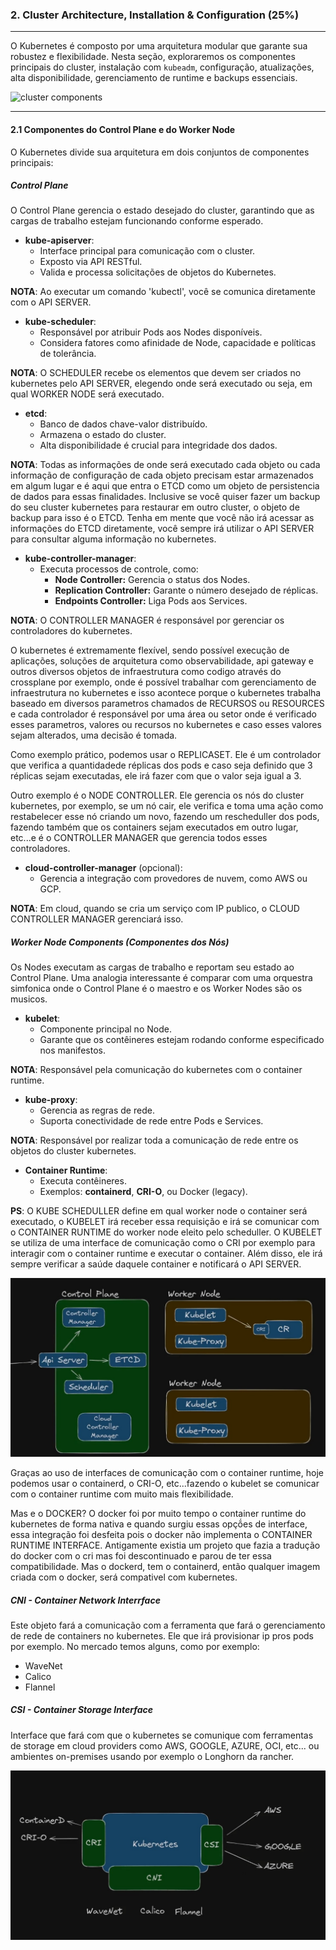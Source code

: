 ### **2. Cluster Architecture, Installation & Configuration (25%)**

---

O Kubernetes é composto por uma arquitetura modular que garante sua robustez e flexibilidade. Nesta seção, exploraremos os componentes principais do cluster, instalação com `kubeadm`, configuração, atualizações, alta disponibilidade, gerenciamento de runtime e backups essenciais.

![cluster components](https://kubernetes.io/images/docs/kubernetes-cluster-architecture.svg "Figure 1. Kubernetes cluster components.")

---

#### **2.1 Componentes do Control Plane e do Worker Node**

O Kubernetes divide sua arquitetura em dois conjuntos de componentes principais:

##### **Control Plane**
O Control Plane gerencia o estado desejado do cluster, garantindo que as cargas de trabalho estejam funcionando conforme esperado.

- **kube-apiserver**:  
  - Interface principal para comunicação com o cluster.
  - Exposto via API RESTful.
  - Valida e processa solicitações de objetos do Kubernetes.

**NOTA**: Ao executar um comando 'kubectl', você se comunica diretamente com o API SERVER.

- **kube-scheduler**:
  - Responsável por atribuir Pods aos Nodes disponíveis.
  - Considera fatores como afinidade de Node, capacidade e políticas de tolerância.

**NOTA**: O SCHEDULER recebe os elementos que devem ser criados no kubernetes pelo API SERVER, elegendo onde será executado ou seja, em qual WORKER NODE será executado.

- **etcd**:  
  - Banco de dados chave-valor distribuído.
  - Armazena o estado do cluster.
  - Alta disponibilidade é crucial para integridade dos dados.

**NOTA**: Todas as informações de onde será executado cada objeto ou cada informação de configuração de cada objeto precisam estar armazenados em algum lugar e é aqui que entra o ETCD como um objeto de persistencia de dados para essas finalidades. Inclusive se você quiser fazer um backup do seu cluster kubernetes para restaurar em outro cluster, o objeto de backup para isso é o ETCD.
Tenha em mente que você não irá acessar as informações do ETCD diretamente, você sempre irá utilizar o API SERVER para consultar alguma informação no kubernetes.

- **kube-controller-manager**:
  - Executa processos de controle, como:
    - **Node Controller:** Gerencia o status dos Nodes.
    - **Replication Controller:** Garante o número desejado de réplicas.
    - **Endpoints Controller:** Liga Pods aos Services.

**NOTA**: O CONTROLLER MANAGER é responsável por gerenciar os controladores do kubernetes.

O kubernetes é extremamente flexível, sendo possível execução de aplicações, soluções de arquitetura como observabilidade, api gateway e outros diversos objetos de infraestrutura como codigo através do crossplane por exemplo, onde é possível trabalhar com gerenciamento de infraestrutura no kubernetes e isso acontece porque o kubernetes trabalha baseado em diversos parametros chamados de RECURSOS ou RESOURCES e cada controlador é responsável por uma área ou setor onde é verificado esses parametros, valores ou recursos no kubernetes e caso esses valores sejam alterados, uma decisão é tomada.

Como exemplo prático, podemos usar o REPLICASET. Ele é um controlador que verifica a quantidadede réplicas dos pods e caso seja definido que 3 réplicas sejam executadas, ele irá fazer com que o valor seja igual a 3.

Outro exemplo é o NODE CONTROLLER. Ele gerencia os nós do cluster kubernetes, por exemplo, se um nó cair, ele verifica e toma uma ação como restabelecer esse nó criando um novo, fazendo um rescheduller dos pods, fazendo também que os containers sejam executados em outro lugar, etc...e é o CONTROLLER MANAGER que gerencia todos esses controladores.

- **cloud-controller-manager** (opcional):
  - Gerencia a integração com provedores de nuvem, como AWS ou GCP.
  
**NOTA**: Em cloud, quando se cria um serviço com IP publico, o CLOUD CONTROLLER MANAGER gerenciará isso.

##### **Worker Node Components (Componentes dos Nós)**

Os Nodes executam as cargas de trabalho e reportam seu estado ao Control Plane.
Uma analogia interessante é comparar com uma orquestra simfonica onde o Control Plane é o maestro e os Worker Nodes são os musicos.

- **kubelet**:
  - Componente principal no Node.
  - Garante que os contêineres estejam rodando conforme especificado nos manifestos.
  
**NOTA**: Responsável pela comunicação do kubernetes com o container runtime.

- **kube-proxy**:
  - Gerencia as regras de rede.
  - Suporta conectividade de rede entre Pods e Services.
  
**NOTA**: Responsável por realizar toda a comunicação de rede entre os objetos do cluster kubernetes.

- **Container Runtime**:
  - Executa contêineres.
  - Exemplos: **containerd**, **CRI-O**, ou Docker (legacy).

**PS**: O KUBE SCHEDULLER define em qual worker node o container será executado, o KUBELET irá receber essa requisição e irá se comunicar com o CONTAINER RUNTIME do worker node eleito pelo scheduller. O KUBELET se utiliza de uma interface de comunicação como o CRI por exemplo para interagir com o container runtime e executar o container. Além disso, ele irá sempre verificar a saúde daquele container e notificará o API SERVER.

![cluster components](./imgs/arch_control_plane.jpeg "Figure 2. Kubernetes cluster components.")

Graças ao uso de interfaces de comunicação com o container runtime, hoje podemos usar o containerd, o CRI-O, etc...fazendo o kubelet se comunicar com o container runtime com muito mais flexibilidade.

Mas e o DOCKER?
O docker foi por muito tempo o container runtime do kubernetes de forma nativa e quando surgiu essas opçṍes de interface, essa integração foi desfeita pois o docker não implementa o CONTAINER RUNTIME INTERFACE. Antigamente existia um projeto que fazia a tradução do docker com o cri mas foi descontinuado e parou de ter essa compatibilidade. Mas o dockerd, tem o containerd, então qualquer imagem criada com o docker, será compativel com kubernetes.

##### **CNI - Container Network Interrface**
Este objeto fará a comunicação com a ferramenta que fará o gerenciamento de rede de containers no kubernetes. Ele que irá provisionar ip pros pods por exemplo.
No mercado temos alguns, como por exemplo:
- WaveNet
- Calico
- Flannel

##### **CSI - Container Storage Interface**
Interface que fará com que o kubernetes se comunique com ferramentas de storage em cloud providers como AWS, GOOGLE, AZURE, OCI, etc... ou ambientes on-premises usando por exemplo o Longhorn da rancher.

![cluster components](./imgs/interface.jpeg "Figure 3. Interfaces")